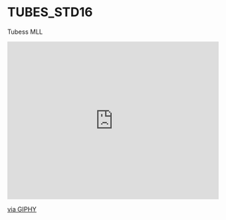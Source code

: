 # TUBES_STD16
Tubess MLL

<iframe src="https://giphy.com/embed/U3UP4fTE6QfuoooLaC" width="480" height="359" frameBorder="0" class="giphy-embed" allowFullScreen></iframe><p><a href="https://giphy.com/gifs/TOEIAnimationUK-dragon-ball-z-son-goku-U3UP4fTE6QfuoooLaC">via GIPHY</a></p>
